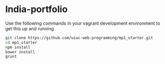 # India-portfolio
Use the following commands in your vagrant development environment to get this up and running
```bash
git clone https://github.com/uiuc-web-programming/mp1_starter.git
cd mp1_starter
npm install
bower install
grunt
```
